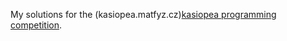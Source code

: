My solutions for the (kasiopea.matfyz.cz)[kasiopea programming competition](https://kasiopea.matfyz.cz).

